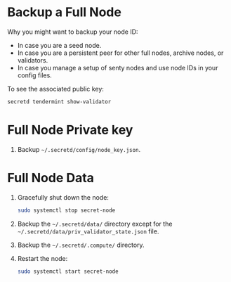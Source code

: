 # Backup a Full Node

Why you might want to backup your node ID:

- In case you are a seed node.
- In case you are a persistent peer for other full nodes, archive nodes, or validators.
- In case you manage a setup of senty nodes and use node IDs in your config files.

To see the associated public key:

```bash
secretd tendermint show-validator
```

# Full Node Private key

1. Backup `~/.secretd/config/node_key.json`.


# Full Node Data

1. Gracefully shut down the node:

   ```bash
   sudo systemctl stop secret-node
   ```

2. Backup the `~/.secretd/data/` directory except for the `~/.secretd/data/priv_validator_state.json` file.
3. Backup the `~/.secretd/.compute/` directory.
4. Restart the node:

   ```bash
   sudo systemctl start secret-node
   ```
